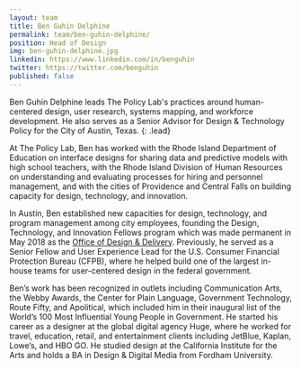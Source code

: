 ```yaml
---
layout: team
title: Ben Guhin Delphine
permalink: team/ben-guhin-delphine/
position: Head of Design
img: ben-guhin-delphine.jpg
linkedin: https://www.linkedin.com/in/benguhin
twitter: https://twitter.com/benguhin
published: false
---
```


Ben Guhin Delphine leads The Policy Lab's practices around human-centered design, user research, systems mapping, and workforce development. He also serves as a Senior Advisor for Design & Technology Policy for the City of Austin, Texas.
{: .lead}

At The Policy Lab, Ben has worked with the Rhode Island Department of Education on interface designs for sharing data and predictive models with high school teachers, with the Rhode Island Division of Human Resources on understanding and evaluating processes for hiring and personnel management, and with the cities of Providence and Central Falls on building capacity for design, technology, and innovation.

In Austin, Ben established new capacities for design, technology, and program management among city employees, founding the Design, Technology, and Innovation Fellows program which was made permanent in May 2018 as the [Office of Design & Delivery](https://odd.austintexas.io/). Previously, he served as a Senior Fellow and User Experience Lead for the U.S. Consumer Financial Protection Bureau (CFPB), where he helped build one of the largest in-house teams for user-centered design in the federal government.

Ben’s work has been recognized in outlets including Communication Arts, the Webby Awards, the Center for Plain Language, Government Technology, Route Fifty, and Apolitical, which included him in their inaugural list of the World’s 100 Most Influential Young People in Government. He started his career as a designer at the global digital agency Huge, where he worked for travel, education, retail, and entertainment clients including JetBlue, Kaplan, Lowe’s, and HBO GO. He studied design at the California Institute for the Arts and holds a BA in Design & Digital Media from Fordham University.  
